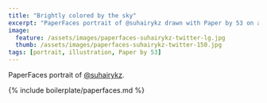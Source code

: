 ```yaml
---
title: "Brightly colored by the sky"
excerpt: "PaperFaces portrait of @suhairykz drawn with Paper by 53 on an iPad."
image: 
  feature: /assets/images/paperfaces-suhairykz-twitter-lg.jpg
  thumb: /assets/images/paperfaces-suhairykz-twitter-150.jpg
tags: [portrait, illustration, Paper by 53]
---
```


PaperFaces portrait of [@suhairykz](http://twitter.com/suhairykz).

{% include boilerplate/paperfaces.md %}